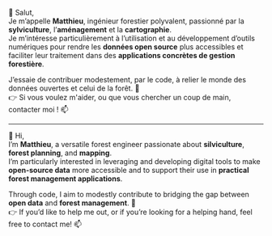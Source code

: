 👋 Salut,  
Je m’appelle **Matthieu**, ingénieur forestier polyvalent, passionné par la **sylviculture**, l’**aménagement** et la **cartographie**.  
Je m’intéresse particulièrement à l’utilisation et au développement d’outils numériques pour rendre les **données open source** plus accessibles et faciliter leur traitement dans des **applications concrètes de gestion forestière**.  

J’essaie de contribuer modestement, par le code, à relier le monde des données ouvertes et celui de la forêt. 🌲  
👉 Si vous voulez m'aider, ou que vous chercher un coup de main, contacter moi ! 📫

---

👋 Hi,  
I’m **Matthieu**, a versatile forest engineer passionate about **silviculture**, **forest planning**, and **mapping**.  
I’m particularly interested in leveraging and developing digital tools to make **open-source data** more accessible and to support their use in **practical forest management applications**.  

Through code, I aim to modestly contribute to bridging the gap between **open data** and **forest management**. 🌲  
👉 If you’d like to help me out, or if you’re looking for a helping hand, feel free to contact me! 📫
